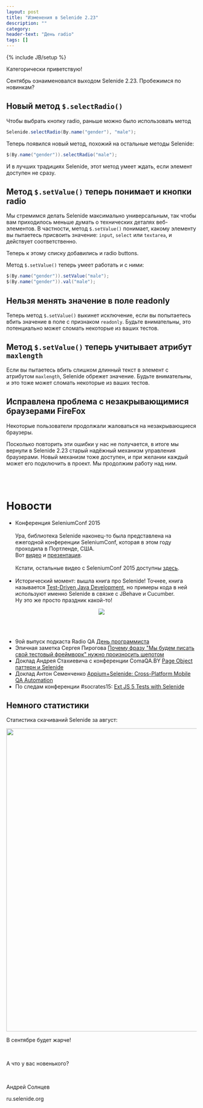 ```yaml
---
layout: post
title: "Изменения в Selenide 2.23"
description: ""
category:
header-text: "День radio"
tags: []
---
```

{% include JB/setup %}

Категорически приветствую!

Сентябрь ознаименовался выходом Selenide 2.23. Пробежимся по новинкам?

## Новый метод `$.selectRadio()`

Чтобы выбрать кнопку radio, раньше можно было использовать метод 

```java
Selenide.selectRadio(By.name("gender"), "male");
```

Теперь появился новый метод, похожий на остальные методы Selenide:

```java
$(By.name("gender")).selectRadio("male");
```

И в лучших традициях Selenide, этот метод умеет ждать, если элемент доступен не сразу. 

## Метод `$.setValue()` теперь понимает и кнопки radio

Мы стремимся делать Selenide максимально универсальным, так чтобы вам приходилось меньше думать о технических деталях
веб-элементов. В частности, метод `$.setValue()` понимает, какому элементу вы пытаетесь присвоить значение: 
`input`, `select` или `textarea`, и действует соответственно.

Теперь к этому списку добавились и radio buttons. 

Метод `$.setValue()` теперь умеет работать и с ними:

```java
$(By.name("gender")).setValue("male");
$(By.name("gender")).val("male");
```

## Нельзя менять значение в поле readonly 

Теперь метод `$.setValue()` выкинет исключение, если вы попытаетесь вбить значение в поле с признаком `readonly`.
Будьте внимательны, это потенциально может сломать некоторые из ваших тестов.

## Метод `$.setValue()` теперь учитывает атрибут `maxlength`

Если вы пытаетесь вбить слишком длинный текст в элемент с атрибутом `maxlength`, Selenide обрежет значение. Будьте внимательны, и это тоже может сломать некоторые из ваших тестов.

## Исправлена проблема с незакрывающимися браузерами FireFox

Некоторые пользователи продолжали жаловаться на незакрывающиеся браузеры.
 
Посколько повторить эти ошибки у нас не получается, в итоге мы вернули в Selenide 2.23 старый надёжный
механизм управления браузерами. Новый механизм тоже доступен, и при желании каждый может его подключить в проект. 
Мы продолжим работу над ним. 

<!-- 
Итого, у вас есть две возможности:
 
 1. (режим по умолчанию) Браузер создаётся и закрывается в том же потоке, что и используется
   * Плюс: браузеры закрываются стабильно
   * Минус: нет защиты от зависания вебдрайвера при открытии/закрытии
 2. Браузер создаётся и закрывается в отдельном потоке с таймаутами
   * Плюс: это защищает от зависания вебдрайвера при открытии/закрытии. 
      Если вебдрайвер зависает (а у нас это регулярно случается с хромом), то Selenide через 15 секунд
      обрывает его и пытается снова.
   * Минус: некоторые пользователи жалуются на незакрывающиеся браузеры Firefox. Проблему изучаем. 
-->

<br/>
<br/>

# Новости

* Конференция SeleniumConf 2015<br><br>
Ура, библиотека Selenide наконец-то была представлена на ежегодной конференции SeleniumConf, которая в этом году проходила в Портленде, США.<br>
Вот [видео](https://www.youtube.com/watch?v=fR8CyLcxBZ0) и [презентация](https://t.co/Ih8FQ7VJMj).<br><br>
Кстати, остальные видео с SeleniumConf 2015 доступны [здесь](https://www.youtube.com/results?filters=month&lclk=month&search_query=seconf2015).
<br><br>
* Исторический момент: вышла книга про Selenide! 
Точнее, книга называется [Test-Driven Java Development](http://www.amazon.com/Test-Driven-Java-Development-Viktor-Farcic/dp/1783987421), 
но примеры кода в ней используют именно Selenide в связке с JBehave и Cucumber. <br>
Ну это же просто праздник какой-то! <br>
<center>
  <img src="{{ BASE_PATH }}/images/2015/09/test-driver-java-development.2015.jpg">
</center>

<br><br>

* 9ой выпуск подкаста Radio QA [День программиста](http://radio-qa.com/special-programmers-day/)
* Эпичная заметка Сергея Пирогова [Почему фразу "Мы будем писать свой тестовый фреймворк" нужно произносить шепотом](http://automation-remarks.com/pochemy-svoy-fremawork-ploho/)
* Доклад Андрея Стахиевича с конференции ComaQA.BY [Page Object паттерн и Selenide](https://comaqa.by/2015/09/11/conf2-selenide/)
* Доклад Антон Семенченко [Appium+Selenide: Cross-Platform Mobile QA Automation](https://www.youtube.com/watch?v=7bL-LQpAKEo&feature=youtu.be&a)
* По следам конференции #socrates15: [Ext JS 5 Tests with Selenide](http://www.tuicool.com/articles/VbUjYr)

## Немного статистики

Статистика скачиваний Selenide за август:
<center>
  <img src="{{ BASE_PATH }}/images/2015/09/selenide_downloads.png" width="800"/>
</center>

В сентябре будет жарче!

<br/>

А что у вас новенького?

<br/>

Андрей Солнцев

ru.selenide.org
